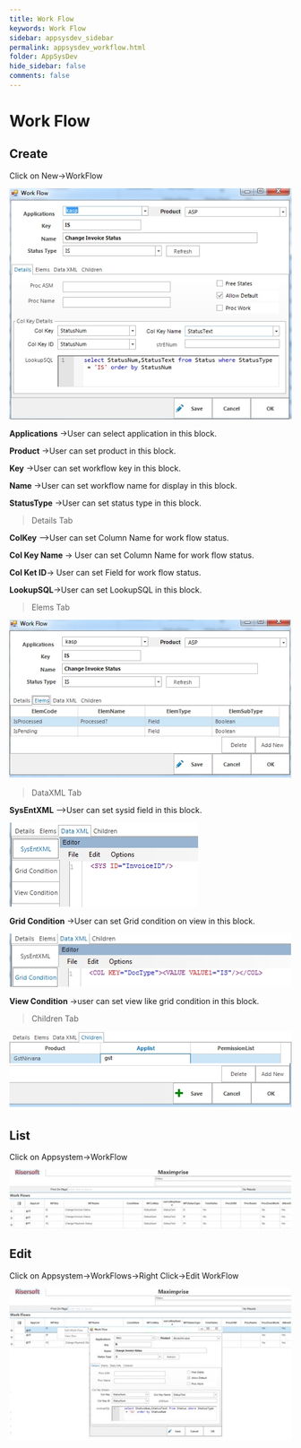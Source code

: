 ```yaml
---
title: Work Flow
keywords: Work Flow
sidebar: appsysdev_sidebar
permalink: appsysdev_workflow.html
folder: AppSysDev
hide_sidebar: false
comments: false
---
```


# Work Flow

## Create

Click on New->WorkFlow

![](images/image8_109.jpg)

**Applications** ->User can select application in this block.

**Product** ->User can set product in this block.

**Key** ->User can set workflow key in this block.

**Name** ->User can set workflow name for display in this block.

**StatusType** ->User can set status type in this block.

>Details Tab

**ColKey** —>User can set Column Name for work flow status.

**Col Key Name** -> User can set Column Name for work flow status.

**Col Ket ID**-> User can set Field for work flow status.

**LookupSQL**->User can set LookupSQL in this block.

>Elems Tab

![](images/image8_110.jpg)

>DataXML Tab

**SysEntXML** —>User can set sysid field in this block.

![](images/image8_111.jpg)

**Grid Condition** ->User can set Grid condition on view in this block.

![](images/image8_112.jpg)

**View Condition** ->user can set view like grid condition in this block.

>Children Tab

![](images/image8_113.jpg)

## List

Click on  Appsystem->WorkFlow

![](images/image8_114.jpg)

##  Edit

Click on Appsystem->WorkFlows->Right Click->Edit WorkFlow

![](images/image8_115.jpg)
